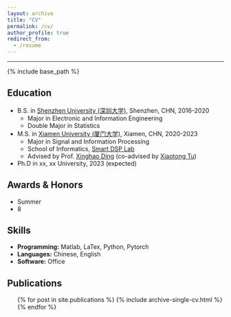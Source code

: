 ```yaml
---
layout: archive
title: "CV"
permalink: /cv/
author_profile: true
redirect_from:
  - /resume
---
```


***

{% include base_path %}

Education
------
* B.S. in [Shenzhen University (深圳大学)](https://www.szu.edu.cn/), Shenzhen, CHN, 2016-2020
  * Major in Electronic and Information Engineering
  * Double Major in Statistics
* M.S. in [Xiamen University (厦门大学)](https://www.xmu.edu.cn/), Xiamen, CHN, 2020-2023
  * Major in Signal and Information Processing
  * School of Informatics, [Smart DSP Lab](https://xmu-smartdsp.github.io/index.html)
  * Advised by Prof. [Xinghao Ding](https://scholar.google.com/citations?user=k5hVBfMAAAAJ&hl=zh-CN&oi=ao) (co-advised by [Xiaotong Tu](https://tormii.github.io/))
* Ph.D in xx, xx University, 2023 (expected)

Awards & Honors
------
* Summer 
* 8
## Skills

* **Programming:** Matlab, LaTex, Python, Pytorch
* **Languages:** Chinese, English
* **Software:** Office

Publications
------
  <ul>{% for post in site.publications %}
    {% include archive-single-cv.html %}
  {% endfor %}</ul>